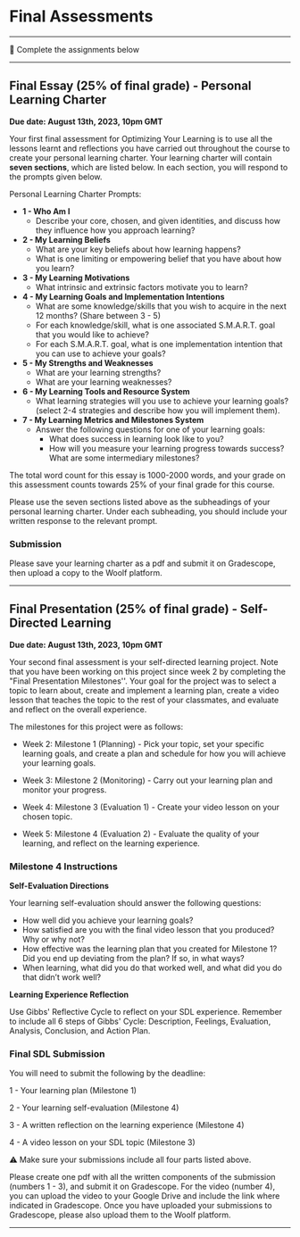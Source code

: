 # Final Assessments

---

<aside>

📝 Complete the assignments below

</aside>

---

## **Final Essay (25% of final grade) - Personal Learning Charter**

**Due date: August 13th, 2023, 10pm GMT**

Your first final assessment for Optimizing Your Learning is to use all the lessons learnt and reflections you have carried out throughout the course to create your personal learning charter. Your learning charter will contain **seven sections**, which are listed below. In each section, you will respond to the prompts given below.

Personal Learning Charter Prompts:
- **1 - Who Am I**
  - Describe your core, chosen, and given identities, and discuss how they influence how you approach learning?
- **2 - My Learning Beliefs**
  - What are your key beliefs about how learning happens?
  - What is one limiting or empowering belief that you have about how you learn?
- **3 - My Learning Motivations** 
  - What intrinsic and extrinsic factors motivate you to learn? 
- **4 - My Learning Goals and Implementation Intentions** 
  - What are some knowledge/skills that you wish to acquire in the next 12 months? (Share between 3 - 5)
  - For each knowledge/skill, what is one associated S.M.A.R.T. goal that you would like to achieve?
  - For each S.M.A.R.T. goal, what is one implementation intention that you can use to achieve your goals?  
- **5 - My Strengths and Weaknesses**
  - What are your learning strengths? 
  - What are your learning weaknesses?
- **6 - My Learning Tools and Resource System** 
  - What learning strategies will you use to achieve your learning goals? (select 2-4 strategies and describe how you will implement them).
- **7 - My Learning Metrics and Milestones System** 
  - Answer the following questions for one of your learning goals:
    - What does success in learning look like to you?
    - How will you measure your learning progress towards success? What are some intermediary milestones?


The total word count for this essay is 1000-2000 words, and your grade on this assessment counts towards 25% of your final grade for this course.

Please use the seven sections listed above as the subheadings of your personal learning charter. Under each subheading, you should include your written response to the relevant prompt.

### Submission

Please save your learning charter as a pdf and submit it on Gradescope, then upload a copy to the Woolf platform.

---

## **Final Presentation (25% of final grade) - Self-Directed Learning**

**Due date: August 13th, 2023, 10pm GMT**

Your second final assessment is your self-directed learning project. Note that you have been working on this project since week 2 by completing the "Final Presentation Milestones''. Your goal for the project was to select a topic to learn about, create and implement a learning plan, create a video lesson that teaches the topic to the rest of your classmates, and evaluate and reflect on the overall experience.  

The milestones for this project were as follows:

- Week 2: Milestone 1 (Planning) - Pick your topic, set your specific learning goals, and create a plan and schedule for how you will achieve your learning goals.

- Week 3: Milestone 2 (Monitoring) - Carry out your learning plan and monitor your progress.

- Week 4: Milestone 3 (Evaluation 1) - Create your video lesson on your chosen topic.

- Week 5: Milestone 4 (Evaluation 2) - Evaluate the quality of your learning, and reflect on the learning experience.

### Milestone 4 Instructions

**Self-Evaluation Directions**

Your learning self-evaluation should answer the following questions:

- How well did you achieve your learning goals? 
- How satisfied are you with the final video lesson that you produced? Why or why not?
- How effective was the learning plan that you created for Milestone 1? Did you end up deviating from the plan? If so, in what ways?
- When learning, what did you do that worked well, and what did you do that didn’t work well?

**Learning Experience Reflection**

Use Gibbs' Reflective Cycle to reflect on your SDL experience. 
Remember to include all 6 steps of Gibbs' Cycle: Description, Feelings, Evaluation, Analysis, Conclusion, and Action Plan.

### Final SDL Submission

You will need to submit the following by the deadline:

1 - Your learning plan (Milestone 1)

2 - Your learning self-evaluation (Milestone 4)

3 - A written reflection on the learning experience (Milestone 4)

4 - A video lesson on your SDL topic (Milestone 3)

<aside>

⚠️ Make sure your submissions include all four parts listed above. 

</aside>

Please create one pdf with all the written components of the submission (numbers 1 - 3), and submit it on Gradescope. For the video (number 4), you can upload the video to your Google Drive and include the link where indicated in Gradescope. Once you have uploaded your submissions to Gradescope, please also upload them to the Woolf platform.

---
